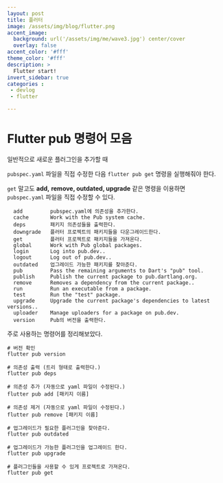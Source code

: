 ```yaml
---
layout: post
title: 플러터
image: /assets/img/blog/flutter.png
accent_image: 
  background: url('/assets/img/me/wave3.jpg') center/cover
  overlay: false
accent_color: '#fff'
theme_color: '#fff'
description: >
  Flutter start!
invert_sidebar: true
categories :
 - devlog	
 - flutter

---
```


# Flutter pub 명령어 모음

일반적으로 새로운 플러그인을 추가할 때

`pubspec.yaml` 파일을 직접 수정한 다음 `flutter pub get` 명령을 실행해줘야 한다.



`get` 말고도 **add,** **remove, outdated, upgrade** 같은 명령을 이용하면 `pubspec.yaml` 파일을 직접 수정할 수 있다.

```
  add         pubspec.yaml에 의존성을 추가한다.
  cache       Work with the Pub system cache.
  deps        패키지 의존성들을 출력한다.
  downgrade   플러터 프로젝트의 패키지들을 다운그레이드한다.
  get         플러터 프로젝트로 패키지들을 가져온다.
  global      Work with Pub global packages.
  login       Log into pub.dev..
  logout      Log out of pub.dev..
  outdated    업그레이드 가능한 패키지를 찾아준다.
  pub         Pass the remaining arguments to Dart's "pub" tool.
  publish     Publish the current package to pub.dartlang.org.
  remove      Removes a dependency from the current package..
  run         Run an executable from a package.
  test        Run the "test" package.
  upgrade     Upgrade the current package's dependencies to latest versions..
  uploader    Manage uploaders for a package on pub.dev.
  version     Pub의 버전을 출력한다.
```



주로 사용하는 명령어를 정리해보았다.

```
# 버전 확인
flutter pub version

# 의존성 출력 (트리 형태로 출력한다.)
flutter pub deps

# 의존성 추가 (자동으로 yaml 파일이 수정된다.)
flutter pub add [패키지 이름]

# 의존성 제거 (자동으로 yaml 파일이 수정된다.)
flutter pub remove [패키지 이름]

# 업그레이드가 필요한 플러그인을 찾아준다.
flutter pub outdated

# 업그레이드가 가능한 플러그인을 업그레이드 한다.
flutter pub upgrade

# 플러그인들을 사용할 수 있게 프로젝트로 가져온다.
flutter pub get
```